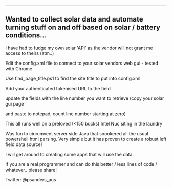 ----------------------------------------------------------------------------------------------------------
Wanted to collect solar data and automate turning stuff on and off based on solar / battery conditions...
----------------------------------------------------------------------------------------------------------

I have had to fudge my own solar 'API' as the vendor will not grant me access to theirs (atm..)

Edit the config.xml file to connect to your solar vendors web gui - tested with Chrome

Use find_page_title.ps1 to find the site title to put into config.xml

Add your authenticated tokenised URL to the <URL> field

update the fields with the line number you want to retrieve (copy your solar gui page 
  
and paste to notepad, count line number starting at zero)
  
This all runs well on a preloved (<150 bucks) Intel Nuc siting in the laundry
                                       
Was fun to circumvent server side Java that snookered all the usual powershell html parsing.
Very simple but it has proven to create a robust left field data source! 
                                       
I will get around to creating some apps that will use the data.      
                                     
If you are a real programmer and can do this better / less lines of code / whatever.. please share!                                       
                                       
Twitter: @psanders_aus


